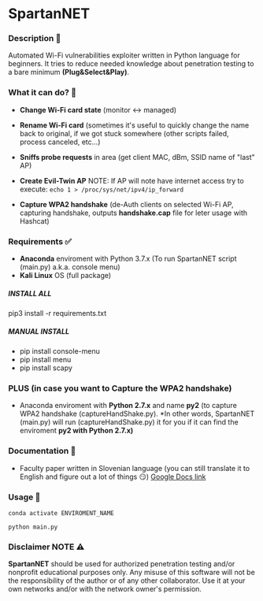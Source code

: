 # SpartanNET
### Description 📝
Automated Wi-Fi vulnerabilities exploiter written in Python language for beginners.
It tries to reduce needed knowledge about penetration testing to a bare minimum **(Plug&Select&Play)**.
### What it can do? 👀
* **Change Wi-Fi card state** (monitor <-> managed)
* **Rename Wi-Fi card** (sometimes it's useful to quickly change the name back to original, if we got stuck somewhere (other scripts failed, process canceled, etc...)
* **Sniffs probe requests** in area (get client MAC, dBm, SSID name of "last" AP)
* **Create Evil-Twin AP** 
NOTE: If AP will note have internet access try to execute:
    `echo 1 > /proc/sys/net/ipv4/ip_forward`

* **Capture WPA2 handshake** (de-Auth clients on selected Wi-Fi AP, capturing handshake, outputs **handshake.cap** file for leter usage with Hashcat) 
### Requirements ✅
* **Anaconda** enviroment with Python 3.7.x (To run SpartanNET script (main.py) a.k.a. console menu)
* **Kali Linux** OS (full package)
##### INSTALL ALL
pip3 install -r requirements.txt
##### MANUAL INSTALL
* pip install console-menu
* pip install menu
* pip install scapy
### PLUS (in case you want to Capture the WPA2 handshake) 
* Anaconda enviroment with **Python 2.7.x** and name **py2** (to capture WPA2 handshake (captureHandShake.py).
*In other words, SpartanNET (main.py) will run (captureHandShake.py) it for you if it can find the enviroment **py2 with Python 2.7.x)**
### Documentation 📘 
* Faculty paper written in Slovenian language (you can still translate it to English and figure out a lot of things 😏)
[Google Docs link](https://docs.google.com/document/d/1uIwj4-HJyQNUju9b_4l_-atU1H54xv4_uDSFtwpmb2o/edit?usp=sharing)
### Usage 🔨
`conda activate ENVIROMENT_NAME`

`python main.py`
### Disclaimer NOTE ⚠️
**SpartanNET** should be used for authorized penetration testing and/or nonprofit educational purposes only. Any misuse of this software will not be the responsibility of the author or of any other collaborator. Use it at your own networks and/or with the network owner's permission.
